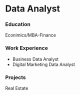 # Data Analyst

### Education
Econimics/MBA-Finance

### Work Experience
- Business Data Analyst
- Digital Marketing Data Analyst

### Projects
Real Estate
